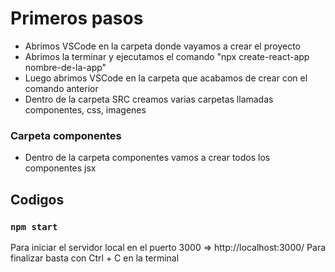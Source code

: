 # Primeros pasos

* Abrimos VSCode en la carpeta donde vayamos a crear el proyecto
* Abrimos la terminar y ejecutamos el comando "npx create-react-app nombre-de-la-app"
* Luego abrimos VSCode en la carpeta que acabamos de crear con el comando anterior
* Dentro de la carpeta SRC creamos varias carpetas llamadas componentes, css, imagenes

### Carpeta componentes

* Dentro de la carpeta componentes vamos a crear todos los componentes jsx

## Codigos

### `npm start`
Para iniciar el servidor local en el puerto 3000 => http://localhost:3000/
Para finalizar basta con Ctrl + C en la terminal


